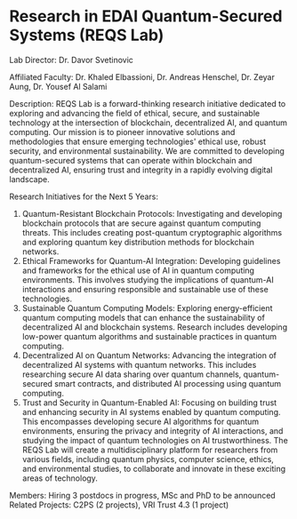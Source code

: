 # Research in EDAI Quantum-Secured Systems (REQS Lab)

Lab Director: Dr. Davor Svetinovic

Affiliated Faculty: Dr. Khaled Elbassioni, Dr. Andreas Henschel, Dr. Zeyar Aung, Dr. Yousef Al Salami

Description: REQS Lab is a forward-thinking research initiative dedicated to exploring and advancing the field of ethical, secure, and sustainable technology at the intersection of blockchain, decentralized AI, and quantum computing. Our mission is to pioneer innovative solutions and methodologies that ensure emerging technologies' ethical use, robust security, and environmental sustainability. We are committed to developing quantum-secured systems that can operate within blockchain and decentralized AI, ensuring trust and integrity in a rapidly evolving digital landscape.

Research Initiatives for the Next 5 Years:

1.	Quantum-Resistant Blockchain Protocols: Investigating and developing blockchain protocols that are secure against quantum computing threats. This includes creating post-quantum cryptographic algorithms and exploring quantum key distribution methods for blockchain networks.
2.	Ethical Frameworks for Quantum-AI Integration: Developing guidelines and frameworks for the ethical use of AI in quantum computing environments. This involves studying the implications of quantum-AI interactions and ensuring responsible and sustainable use of these technologies.
3.	Sustainable Quantum Computing Models: Exploring energy-efficient quantum computing models that can enhance the sustainability of decentralized AI and blockchain systems. Research includes developing low-power quantum algorithms and sustainable practices in quantum computing.
4.	Decentralized AI on Quantum Networks: Advancing the integration of decentralized AI systems with quantum networks. This includes researching secure AI data sharing over quantum channels, quantum-secured smart contracts, and distributed AI processing using quantum computing.
5.	Trust and Security in Quantum-Enabled AI: Focusing on building trust and enhancing security in AI systems enabled by quantum computing. This encompasses developing secure AI algorithms for quantum environments, ensuring the privacy and integrity of AI interactions, and studying the impact of quantum technologies on AI trustworthiness.
The REQS Lab will create a multidisciplinary platform for researchers from various fields, including quantum physics, computer science, ethics, and environmental studies, to collaborate and innovate in these exciting areas of technology.

Members: Hiring 3 postdocs in progress, MSc and PhD to be announced
Related Projects: C2PS (2 projects), VRI Trust 4.3 (1 project)

